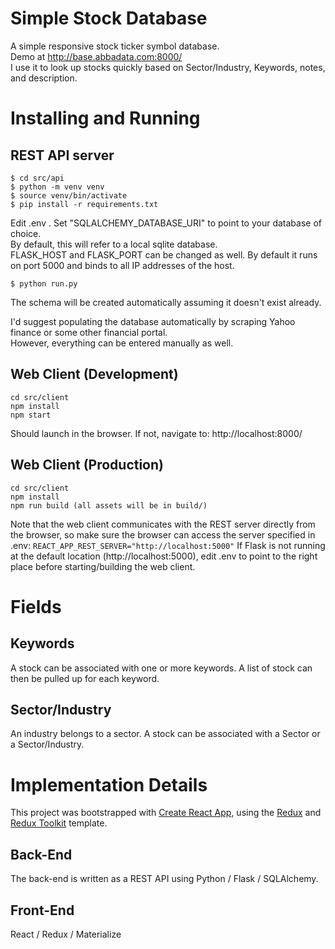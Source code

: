 # Simple Stock Database

A simple responsive stock ticker symbol database.<br>
Demo at http://base.abbadata.com:8000/<br>
I use it to look up stocks quickly based on Sector/Industry, Keywords, notes, and description.

# Installing and Running
## REST API server
```
$ cd src/api
$ python -m venv venv
$ source venv/bin/activate
$ pip install -r requirements.txt
```
Edit .env . Set "SQLALCHEMY_DATABASE_URI" to point to your database of choice.<br>
By default, this will refer to a local sqlite database.<br>
FLASK_HOST and FLASK_PORT can be changed as well. By default it runs on port 5000 and binds to all IP addresses of the host.
```
$ python run.py
```
The schema will be created automatically assuming it doesn't exist already.

I'd suggest populating the database automatically by scraping Yahoo finance or some other financial portal.<br>
However, everything can be entered manually as well.

## Web Client (Development)
```
cd src/client
npm install
npm start
```
Should launch in the browser. If not, navigate to: http://localhost:8000/

## Web Client (Production)
```
cd src/client
npm install
npm run build (all assets will be in build/)
```

Note that the web client communicates with the REST server directly from the browser, so make sure the browser can access the server specified
in .env: `REACT_APP_REST_SERVER="http://localhost:5000"`
If Flask is not running at the default location (http://localhost:5000), edit .env to point to the right place before starting/building the web client.


# Fields 
## Keywords

A stock can be associated with one or more keywords. A list of stock
can then be pulled up for each keyword.

## Sector/Industry

An industry belongs to a sector. A stock can be associated with a Sector or a Sector/Industry.

# Implementation Details
This project was bootstrapped with [Create React App](https://github.com/facebook/create-react-app), using the [Redux](https://redux.js.org/) and [Redux Toolkit](https://redux-toolkit.js.org/) template.

## Back-End
The back-end is written as a REST API using Python / Flask / SQLAlchemy.

## Front-End
React / Redux / Materialize
